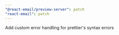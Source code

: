 ```yaml
---
"@react-email/preview-server": patch
"react-email": patch
---
```


Add custom error handling for prettier's syntax errors
